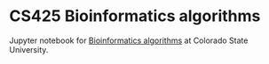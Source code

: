 # CS425 Bioinformatics algorithms

Jupyter notebook for [Bioinformatics algorithms](https://www.cs.colostate.edu/~cs425/) at Colorado State University.
